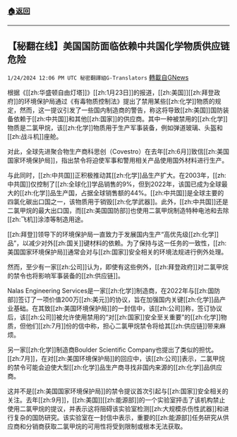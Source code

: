 ###  [:house:返回](README.md)
---


## 【秘翻在线】美国国防面临依赖中共国化学物质供应链危险
`1/24/2024 12:06 PM UTC 秘密翻譯組G-Translators` [轉載自GNews](https://gnews.org/articles/2248977)

根据《[[zh:华盛顿自由灯塔]]》[[zh:1月23日]]的报道，[[zh:美国]][[zh:拜登政府]]的环境保护局通过《有毒物质控制法》提出了禁用某些[[zh:化学]]物质的规定，然而，这一提议引发了一些国内制造商的警告，称这将导致[[zh:美国]]国防装备依赖于[[zh:中共国]]和其他[[zh:国家]]的供应商。其中一种被禁用的[[zh:化学]]物质是二氯甲烷，该[[zh:化学]]物质用于生产军事装备，例如弹道玻璃、头盔和[[zh:战斗机]]座舱。

对此，全球先进聚合物生产商科思创（Covestro）在去年[[zh:6月]]致信[[zh:美国国家环境保护局]]，指出禁令将迫使军事和警用相关产品使用国外材料进行生产。

与此同时，[[zh:中共国]]正积极推动其[[zh:化学]]品生产扩大。在2003年，[[zh:中共国]]仅控制了[[zh:全球化]]学品销售的9%，但到2022年，该国已成为全球最大的[[zh:化学]]品生产国，占据全球销售额的44%。[[zh:中共国]]是全球主要的四氯化碳出口国之一，该物质用于销毁[[zh:化学武器]]。此外，[[zh:中共国]]还是二氯甲烷的最大出口国，而[[zh:美国国防部]]也使用二氯甲烷制造特种电池和去除[[zh:飞机]]涂漆等制造用途。

[[zh:拜登]]领导下的环境保护局一直致力于发展国内生产“高优先级[[zh:化学]]品”，以减少对外[[zh:国关]]键材料的依赖。为了保持与这一任务的一致性，[[zh:美国国家环境保护局]]通常会对与[[zh:国家]]安全相关的环境法规进行例外处理。

然而，至少有一家[[zh:公司]]认为，即使有这些例外，[[zh:拜登政府]]对二氯甲烷的禁令也将影响军事装备的[[zh:供应链]]。

Nalas Engineering Services是一家[[zh:化学]]制造商，在2022年与[[zh:国防部]]签订了一项价值200万[[zh:美元]]的协议，旨在加强国内关键[[zh:化学]]品产业基础。在其致[[zh:美国环境保护局]]的一封信中，该[[zh:公司]]称，签订协议后，该[[zh:公司]]被允许使用禁用的“对[[zh:国家]]安全至关重要”的[[zh:化学]]物质，但他们[[zh:7月]]份的信中称，担心二氯甲烷禁令将给其[[zh:供应链]]带来麻烦。

另一家[[zh:化学]]制造商Boulder Scientific Company也提出了类似的担忧。[[zh:7月]]，在对[[zh:美国环境保护局]]的回应中，该[[zh:公司]]表示，二氯甲烷的禁令可能会迫使大型[[zh:化学]]品生产商寻找非国内来源的[[zh:化学]]品供应商。

这并不是[[zh:美国国家环境保护局]]的禁令提议首次引起与[[zh:国家]]安全相关的关注。去年[[zh:9月]]，[[zh:美国]][[zh:能源部]]的一个实验室抨击了该机构禁止使用二氯甲烷的提议，并表示这将阻碍该实验室检测[[zh:大规模杀伤性武器]]和进行复杂的国防研究。该实验室在一封信中表示，重要的[[zh:能源部]]任务研究从供应商和分销商获取二氯甲烷的可用性将受到限制或根本无法获取。
